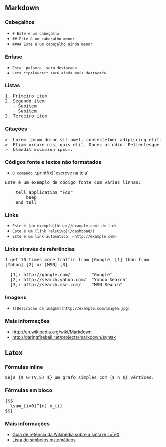 ## Markdown

### Cabeçalhos
- `# Este é um cabeçalho`
- `## Este é um cabeçalho menor`
- `#### Este é um cabeçalho ainda menor`

### Ênfase
- `Esta _palavra_ será destacada`
- `Esta **palavra** será ainda mais destacada`

### Listas
<pre>1. Primeiro item
2. Segundo item
   - Subitem
   - Subitem
3. Terceiro item
</pre>

### Citações
<pre>&gt;  Lorem ipsum dolor sit amet, consectetuer adipiscing elit.
&gt;  Etiam ornare nisi quis elit. Donec ac odio. Pellentesque
&gt;  blandit accumsan ipsum.
</pre>

### Códigos fonte e textos não formatados
- `O comando \`printf(x)\` escreve na tela`

<pre>Este é um exemplo de código fonte com várias linhas:

    tell application "Foo"
        beep
    end tell
</pre>

### Links
- `Este é [um exemplo](http://example.com) de link`
- `Este é um [link relativo](/dashboad/)`
- `Este é um link automatico: <http://example.com>`

### Links através de referências
<pre>I get 10 times more traffic from [Google] [1] than from
[Yahoo] [2] or [MSN] [3].

  [1]: http://google.com/        "Google"
  [2]: http://search.yahoo.com/  "Yahoo Search"
  [3]: http://search.msn.com/    "MSN Search"</pre>

### Imagens
- `![Descricao da imagem](http://example.com/imagem.jpg)`

### Mais informações
- <http://en.wikipedia.org/wiki/Markdown>
- <http://daringfireball.net/projects/markdown/syntax>


## Latex

### Fórmulas inline
<pre>Seja {$ G=(V,E) $} um grafo simples com {$ n $} vértices.</pre>

### Fórmulas em bloco
<pre>{$$
  \sum_{i=0}^{n} x_{i}
$$}</pre>

### Mais informações
- [Guia de refência da Wikipédia sobre a sintaxe LaTeX](http://en.wikipedia.org/wiki/Help:Displaying_a_formula#Subscripts.2C_superscripts.2C_integrals)
- [Lista de símbolos matemáticos](http://amath.colorado.edu/documentation/LaTeX/Symbols.pdf)

